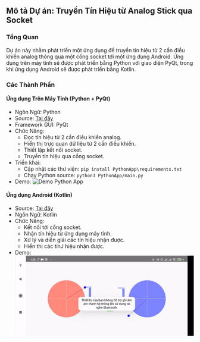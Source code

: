 ## Mô tả Dự án: Truyền Tín Hiệu từ Analog Stick qua Socket
### Tổng Quan
Dự án này nhằm phát triển một ứng dụng để truyền tín hiệu từ 2 cần điều khiển analog thông qua một cổng socket tới một ứng dụng Android. Ứng dụng trên máy tính sẽ được phát triển bằng Python với giao diện PyQt, trong khi ứng dụng Android sẽ được phát triển bằng Kotlin.

### Các Thành Phần
#### Ứng dụng Trên Máy Tính (Python + PyQt)
* Ngôn Ngữ: Python
* Source: [Tại đây](PythonApp/main.py)
* Framework GUI: PyQt
* Chức Năng:
    * Đọc tín hiệu từ 2 cần điều khiển analog.
    * Hiển thị trực quan dữ liệu từ 2 cần điều khiển.
    * Thiết lập kết nối socket.
    * Truyền tín hiệu qua cổng socket.
* Triển khai:
    * Cập nhật các thư viện:
    ```pip install PythonApp\requirements.txt```
    * Chạy Python source: ```python3 PythonApp/main.py```
* Demo:
![Demo Python App]([VideoDemo\PythonApp.gif](https://github.com/Mr-QB/ControlerApp/blob/main/VideoDemo/)PythonApp.gif)

#### Ứng dụng Android (Kotlin)
* Source: [Tại đây](AndroidApp\app\src\main\java\com\example\controlerapp\MainActivity.kt)
* Ngôn Ngữ: Kotlin
* Chức Năng:
    * Kết nối tới cổng socket.
    * Nhận tín hiệu từ ứng dụng máy tính.
    * Xử lý và diễn giải các tín hiệu nhận được.
    * Hiển thị các tínJ hiệu nhận được.
* Demo: ![Demo Android App](https://github.com/Mr-QB/ControlerApp/blob/main/VideoDemo/AndroidApp.gif)

